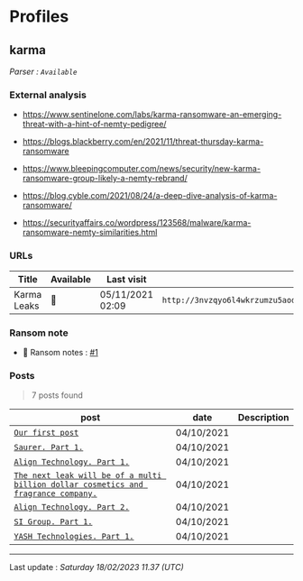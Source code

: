 # Profiles

## **karma**


_Parser : `Available`_

### External analysis
- https://www.sentinelone.com/labs/karma-ransomware-an-emerging-threat-with-a-hint-of-nemty-pedigree/

- https://blogs.blackberry.com/en/2021/11/threat-thursday-karma-ransomware

- https://www.bleepingcomputer.com/news/security/new-karma-ransomware-group-likely-a-nemty-rebrand/

- https://blog.cyble.com/2021/08/24/a-deep-dive-analysis-of-karma-ransomware/

- https://securityaffairs.co/wordpress/123568/malware/karma-ransomware-nemty-similarities.html

### URLs
| Title | Available | Last visit | fqdn | Screenshot 
|---|---|---|---|---|
| Karma Leaks | 🔴 | 05/11/2021 02:09 | `http://3nvzqyo6l4wkrzumzu5aod7zbosq4ipgf7ifgj3hsvbcr5vcasordvqd.onion` | ❌ | 


### Ransom note
* 📝 Ransom notes :  <a href="/ransomware_notes/karma/KARMA-ENCRYPTED.txt" target=_blank>#1</a> 

### Posts

> 7 posts found

| post | date | Description
|---|---|---|
| [`Our first post`](https://google.com/search?q=Our+first+post) | 04/10/2021 |   |
| [`Saurer. Part 1.`](https://google.com/search?q=Saurer.+Part+1.) | 04/10/2021 |   |
| [`Align Technology. Part 1.`](https://google.com/search?q=Align+Technology.+Part+1.) | 04/10/2021 |   |
| [`The next leak will be of a multi billion dollar cosmetics and fragrance company.`](https://google.com/search?q=The+next+leak+will+be+of+a+multi+billion+dollar+cosmetics+and+fragrance+company.) | 04/10/2021 |   |
| [`Align Technology. Part 2.`](https://google.com/search?q=Align+Technology.+Part+2.) | 04/10/2021 |   |
| [`SI Group. Part 1.`](https://google.com/search?q=SI+Group.+Part+1.) | 04/10/2021 |   |
| [`YASH Technologies. Part 1.`](https://google.com/search?q=YASH+Technologies.+Part+1.) | 04/10/2021 |   |

 --- 


Last update : _Saturday 18/02/2023 11.37 (UTC)_
